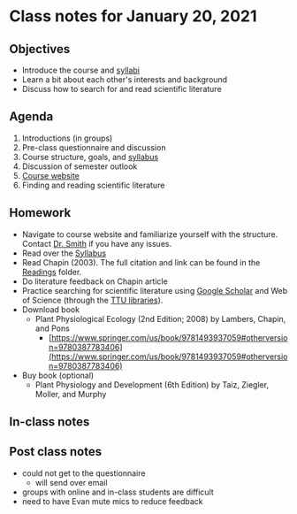 # Class notes for January 20, 2021

## Objectives
- Introduce the course and [syllabi](../Syllabus)
- Learn a bit about each other's interests and background
- Discuss how to search for and read scientific literature

## Agenda
1. Introductions (in groups)
2. Pre-class questionnaire and discussion
3. Course structure, goals, and [syllabus](../Syllabus)
4. Discussion of semester outlook
5. [Course website](https://github.com/SmithEcophysLab/ecophys_sp2021)
6. Finding and reading scientific literature

## Homework
- Navigate to course website and familiarize yourself with the structure.
Contact [Dr. Smith](mailto:nick.smith@ttu.edu) if you have any issues.
- Read over the [Syllabus](../Syllabus)
- Read Chapin (2003). The full citation and link can be found in the 
[Readings](../Readings) folder.
- Do literature feedback on Chapin article
- Practice searching for scientific literature using 
[Google Scholar](http://scholar.google.com)
and Web of Science (through the [TTU libraries](https://www.depts.ttu.edu/library/)).
- Download book
	- Plant Physiological Ecology (2nd Edition; 2008) by Lambers, Chapin, and Pons
		- [https://www.springer.com/us/book/9781493937059#otherversion=9780387783406](https://www.springer.com/us/book/9781493937059#otherversion=9780387783406)
- Buy book (optional)
	- Plant Physiology and Development (6th Edition) by Taiz, Ziegler, Moller, and Murphy

## In-class notes

## Post class notes
- could not get to the questionnaire
	- will send over email
- groups with online and in-class students are difficult
- need to have Evan mute mics to reduce feedback